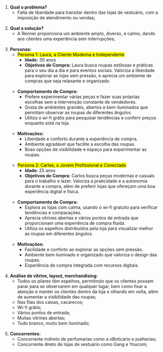 1. **Qual o problema?**
	- Falta de liberdade para transitar dentro das lojas de vestuário, com a imposição de atendimento ou vendas;
	<br>
2. **Qual a solução?**
	- A Renner proporciona um ambiente amplo, diverso, e calmo, dando aos clientes uma experiência sem interrupções;
	<br>
3. **Personas:**
	- <mark class="hltr-red">Persona 1: Laura, a Cliente Moderna e Independente</mark>
		- **Idade:** 30 anos    
		- **Objetivos de Compra:** Laura busca roupas estilosas e práticas para o seu dia a dia e para eventos sociais. Valoriza a liberdade para explorar as lojas sem pressão, e aprecia um ambiente de compras que seja relaxante e organizado.
		<br>
	- **Comportamento de Compra:**
		- Prefere experimentar várias peças e fazer suas próprias escolhas sem a intervenção constante de vendedores.
		- Gosta de ambientes grandes, abertos e bem iluminados que permitam observar as roupas de diferentes ângulos.
		- Utiliza o wi-fi grátis para pesquisar tendências e conferir preços enquanto está na loja.
		<br>
	- **Motivações:**
		- Liberdade e conforto durante a experiência de compra.
		- Ambiente agradável que facilite a escolha das roupas.
		- Boas opções de visibilidade e espaço para experimentar as roupas.
		<br>
	- <mark class="hltr-red">Persona 2: Carlos, o Jovem Profissional e Conectado</mark>
		- **Idade**: 25 anos
		- **Objetivos de Compra**: Carlos busca peças modernas e casuais para o trabalho e lazer. Valoriza a praticidade e a autonomia durante a compra, além de preferir lojas que ofereçam uma boa experiência digital e física.
		<br>
	- **Comportamento de Compra:**
		- Explora as lojas com calma, usando o wi-fi gratuito para verificar tendências e comparações.
		- Aprecia vitrines abertas e vários pontos de entrada que proporcionam uma experiência de compra fluida.
		- Utiliza os espelhos distribuídos pela loja para visualizar melhor as roupas em diferentes ângulos.
		<br>
	- **Motivações:**
		- Facilidade e conforto ao explorar as opções sem pressão.
		- Ambiente bem iluminado e organizado que valoriza o design das roupas.
		- Experiência de compra integrada com recursos digitais.
		<br>
4. **Análise de vitrine, layout, merchandising:**
	- Todos os pilares têm espelhos, permitindo que os clientes possam parar para se observarem em qualquer lugar, bem como fixar a atenção e manter os clientes dentro da loja e olhando em volta, além de aumentar a visibilidade das roupas;
	- Nas filas dos caixas, cacarecos;
	- Wi-fi grátis;
	- Vários pontos de entrada;
	- Muitas vitrines abertas;
	- Tudo branco, muito bem iluminado;
	<br>
5. **Concorrentes:**
	- Concorrente indireto de perfumarias como a oBoticário e joalherias;
	- Concorrente direto de lojas de vestuário como Gang e Youcom;